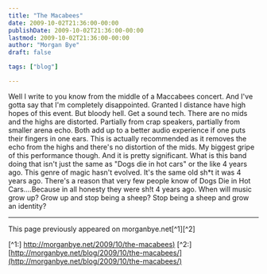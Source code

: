 ```yaml
---
title: "The Macabees"
date: 2009-10-02T21:36:00-00:00
publishDate: 2009-10-02T21:36:00-00:00
lastmod: 2009-10-02T21:36:00-00:00
author: "Morgan Bye"
draft: false

tags: ["blog"]

---
```


Well I write to you know from the middle of a Maccabees concert. And I've gotta say that I'm completely disappointed. Granted I distance have high hopes of this event. But bloody hell. Get a sound tech. There are no mids and the highs are distorted. Partially from crap speakers, partially from smaller arena echo. Both add up to a better audio experience if one puts their fingers in one ears.
This is actually recommended as it removes the echo from the highs and there's no distortion of the mids.
My biggest gripe of this performance though. And it is pretty significant.
What is this band doing that isn't just the same as "Dogs die in hot cars" or the like 4 years ago.
This genre of magic hasn't evolved. It's the same old sh*t it was 4 years ago. There's a reason that very few people know of Dogs Die in Hot Cars....Because in all honesty they were sh!t 4 years ago.
When will music grow up? Grow up and stop being a sheep? Stop being a sheep and grow an identity?


----
This page previously appeared on morganbye.net[^1][^2]

[^1:] [http://morganbye.net/2009/10/the-macabees)](http://morganbye.net/2009/10/the-macabees)
[^2:] [http://morganbye.net/blog/2009/10/the-macabees/](http://morganbye.net/blog/2009/10/the-macabees/)
